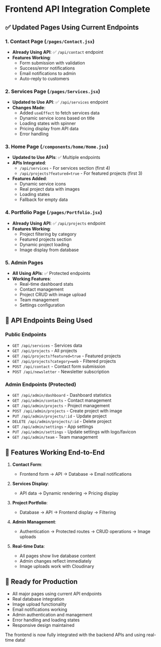 # Frontend API Integration Complete

## ✅ Updated Pages Using Current Endpoints

### 1. Contact Page (`/pages/Contact.jsx`)
- **Already Using API**: ✅ `/api/contact` endpoint
- **Features Working**:
  - Form submission with validation
  - Success/error notifications
  - Email notifications to admin
  - Auto-reply to customers

### 2. Services Page (`/pages/Services.jsx`)
- **Updated to Use API**: ✅ `/api/services` endpoint
- **Changes Made**:
  - Added `useEffect` to fetch services data
  - Dynamic service icons based on title
  - Loading states with spinner
  - Pricing display from API data
  - Error handling

### 3. Home Page (`/components/home/Home.jsx`)
- **Updated to Use APIs**: ✅ Multiple endpoints
- **APIs Integrated**:
  - `/api/services` - For services section (first 4)
  - `/api/projects?featured=true` - For featured projects (first 3)
- **Features Added**:
  - Dynamic service icons
  - Real project data with images
  - Loading states
  - Fallback for empty data

### 4. Portfolio Page (`/pages/Portfolio.jsx`)
- **Already Using API**: ✅ `/api/projects` endpoint
- **Features Working**:
  - Project filtering by category
  - Featured projects section
  - Dynamic project loading
  - Image display from database

### 5. Admin Pages
- **All Using APIs**: ✅ Protected endpoints
- **Working Features**:
  - Real-time dashboard stats
  - Contact management
  - Project CRUD with image upload
  - Team management
  - Settings configuration

## 🔄 API Endpoints Being Used

### Public Endpoints
- `GET /api/services` - Services data
- `GET /api/projects` - All projects
- `GET /api/projects?featured=true` - Featured projects
- `GET /api/projects?category=web` - Filtered projects
- `POST /api/contact` - Contact form submission
- `POST /api/newsletter` - Newsletter subscription

### Admin Endpoints (Protected)
- `GET /api/admin/dashboard` - Dashboard statistics
- `GET /api/admin/contacts` - Contact management
- `GET /api/admin/projects` - Project management
- `POST /api/admin/projects` - Create project with image
- `PUT /api/admin/projects/:id` - Update project
- `DELETE /api/admin/projects/:id` - Delete project
- `GET /api/admin/settings` - App settings
- `PUT /api/admin/settings` - Update settings with logo/favicon
- `GET /api/admin/team` - Team management

## 🎯 Features Working End-to-End

1. **Contact Form**:
   - Frontend form → API → Database → Email notifications

2. **Services Display**:
   - API data → Dynamic rendering → Pricing display

3. **Project Portfolio**:
   - Database → API → Frontend display → Filtering

4. **Admin Management**:
   - Authentication → Protected routes → CRUD operations → Image uploads

5. **Real-time Data**:
   - All pages show live database content
   - Admin changes reflect immediately
   - Image uploads work with Cloudinary

## 🚀 Ready for Production

- All major pages using current API endpoints
- Real database integration
- Image upload functionality
- Email notifications working
- Admin authentication and management
- Error handling and loading states
- Responsive design maintained

The frontend is now fully integrated with the backend APIs and using real-time data!
